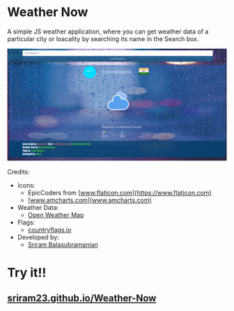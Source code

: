 # Weather Now #

A simple JS weather application, where you can get weather data of a particular city or loacality by searching its name in the Search box.

![Sample Screenshot](Resources/screenshot.png "Sample Screenshot")


Credits:

 - Icons:
 	- EpicCoders from [www.flaticon.com](https://www.flaticon.com)
 	- [www.amcharts.com](www.amcharts.com)
 - Weather Data:
 	- [Open Weather Map](https://openweathermap.org)
 - Flags:
 	- [countryflags.io](https://countryflags.io)
 - Developed by:
 	- [Sriram Balasubramanian](https://twitter.com/imsriramb)



# Try it!!
## [sriram23.github.io/Weather-Now](https://sriram23.github.io/Weather-Now) 